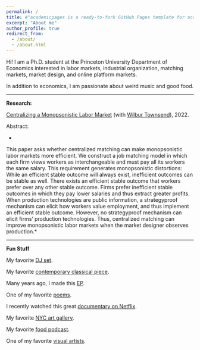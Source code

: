 ```yaml
---
permalink: /
title: #"academicpages is a ready-to-fork GitHub Pages template for academic personal websites"
excerpt: "About me"
author_profile: true
redirect_from: 
  - /about/
  - /about.html
---
```


Hi! I am a Ph.D. student at the Princeton University Department of Economics interested in labor markets, industrial organization, matching markets, market design, and online platform markets.

In addition to economics, I am passionate about weird music and good food.

---

**Research:**

[Centralizing a Monopsonistic Labor Market](https://wilburtownsend.github.io/papers/market%20design%20monopsony.pdf) (with [Wilbur Townsend](https://wilburtownsend.github.io)), 2022.

Abstract:

*
This paper asks whether centralized matching can make monopsonistic labor markets more efficient. We construct a job matching model in which each firm views workers as interchangeable and must pay all its workers the same salary. This requirement generates monopsonistic distortions: While an efficient stable outcome will always exist, inefficient outcomes can be stable as well. There exists an efficient stable outcome that workers prefer over any other stable outcome. Firms prefer inefficient stable outcomes in which they pay lower salaries and thus extract greater profits. When production technologies are public information, a strategyproof mechanism can elicit how workers value employment, and thus implement an efficient stable outcome. However, no strategyproof mechanism can elicit firms’ production technologies. Thus, centralized matching can improve monopsonistic labor markets when the market designer observes production.*

---

**Fun Stuff**

My favorite [DJ set](https://www.youtube.com/watch?v=IUjWumGIqe8).

My favorite [contemporary classical piece](https://www.youtube.com/watch?v=NDVMtnaB28E).

Many years ago, I made this [EP](https://jessesilbert.bandcamp.com).

One of my favorite [poems](https://www.poetryfoundation.org/poetrymagazine/poems/145468/pyramid-scheme).

I recently watched this great [documentary on Netflix](https://www.themostunknown.com).

My favorite [NYC art gallery](https://bitforms.art).

My favorite [food podcast](https://gastropod.com).

One of my favorite [visual artists](http://www.artbylanyao.com).
